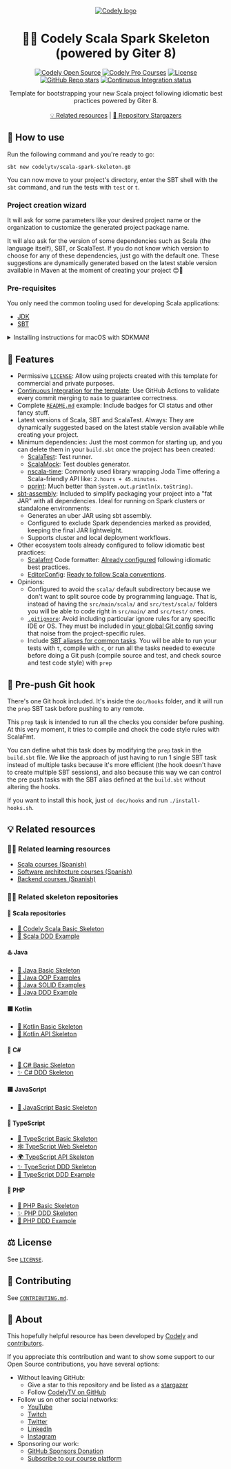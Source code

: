 <p align="center">
  <a href="https://codely.com">
    <picture>
      <source media="(prefers-color-scheme: dark)" srcset="https://codely.com/logo/codely_logo-dark.svg">
      <source media="(prefers-color-scheme: light)" srcset="https://codely.com/logo/codely_logo-light.svg">
      <img alt="Codely logo" src="https://codely.com/logo/codely_logo.svg">
    </picture>
  </a>
</p>

<h1 align="center">
  🧬🌟 Codely Scala Spark Skeleton (powered by Giter 8)
</h1>

<p align="center">
    <a href="https://github.com/CodelyTV"><img src="https://img.shields.io/badge/Codely-OS-green.svg?style=flat-square" alt="Codely Open Source"/></a>
    <a href="https://pro.codely.com"><img src="https://img.shields.io/badge/Codely-Pro-black.svg?style=flat-square" alt="Codely Pro Courses"/></a>
    <a href="/LICENSE"><img src="https://img.shields.io/github/license/CodelyTV/scala-spark-skeleton.g8?style=flat-square" alt="License"/></a>
    <a href="https://github.com/CodelyTV/scala-spark-skeleton.g8/stargazers"><img alt="GitHub Repo stars" src="https://img.shields.io/github/stars/CodelyTV/scala-spark-skeleton.g8?style=flat-square"></a>
    <a href="https://github.com/CodelyTV/scala-spark-skeleton.g8/actions/workflows/ci.yml"><img src="https://img.shields.io/github/actions/workflow/status/CodelyTV/scala-spark-skeleton.g8/ci.yml?style=flat-square" alt="Continuous Integration status" /></a>
</p>

<p align="center">
  Template for bootstrapping your new Scala project following idiomatic best practices powered by Giter 8.
  <br />
  <br />
  <a href="#-related-resources">💡 Related resources</a> | <a href="https://github.com/CodelyTV/scala-spark-skeleton.g8/stargazers">🌟 Repository Stargazers</a>
</p>
 
## 🚀 How to use

Run the following command and you're ready to go:

```shell
sbt new codelytv/scala-spark-skeleton.g8
```

You can now move to your project's directory, enter the SBT shell with the `sbt` command, and run the tests with `test` or `t`.

### Project creation wizard

It will ask for some parameters like your desired project name or the organization to customize the generated project package name.

It will also ask for the version of some dependencies such as Scala (the language itself), SBT, or ScalaTest. If you do not know which version to choose for any of these dependencies, just go with the default one. These suggestions are dynamically generated based on the latest stable version available in Maven at the moment of creating your project 😊🤟

### Pre-requisites

You only need the common tooling used for developing Scala applications:

- [JDK](https://www.oracle.com/java/technologies/downloads/)
- [SBT](https://www.scala-sbt.org/download)

<details>
<summary>Installing instructions for macOS with SDKMAN!</summary>

If you use macOS, we would recommend using SDKMAN! to manage different JDK versions and tooling:

1. [Install SDKMAN with homebrew](https://github.com/sdkman/homebrew-tap?tab=readme-ov-file#installation)
2. Install the JDK you prefer. If you ask us, we will opt for:
   1. [Check the latest Java LTS JDK version](https://endoflife.date/oracle-jdk)
   2. Check the latest Zulu distribution version for that LTS with:
      ```shell
      sdk list java
      ```
   3. Install it:
      ```shell
      sdk install java XX.YY.ZZ-zulu
      ```
3. Install the latest SBT:
   ```shell
   sdk install sbt
   ```
</details>

## 💎 Features

- Permissive [`LICENSE`](LICENSE): Allow using projects created with this template for commercial and private purposes.
- [Continuous Integration for the template](https://github.com/CodelyTV/scala-spark-skeleton.g8/actions/workflows/ci.yml): Use GitHub Actions to validate every commit merging to `main` to guarantee correctness.
- Complete [`README.md`](README.md) example: Include badges for CI status and other fancy stuff.
- Latest versions of Scala, SBT and ScalaTest. Always: They are dynamically suggested based on the latest stable version available while creating your project.
- Minimum dependencies: Just the most common for starting up, and you can delete them in your `build.sbt` once the project has been created:
  - [ScalaTest](https://scalatest.org): Test runner.
  - [ScalaMock](https://scalamock.org): Test doubles generator.
  - [nscala-time](https://github.com/nscala-time/nscala-time): Commonly used library wrapping Joda Time offering a Scala-friendly API like: `2.hours + 45.minutes`.
  - [pprint](https://github.com/com-lihaoyi/PPrint): Much better than `System.out.println(x.toString)`.
- [sbt-assembly](): Included to simplify packaging your project into a "fat JAR" with all dependencies. Ideal for running on Spark clusters or standalone environments:
  - Generates an uber JAR using sbt assembly.
  - Configured to exclude Spark dependencies marked as provided, keeping the final JAR lightweight.
  - Supports cluster and local deployment workflows.
- Other ecosystem tools already configured to follow idiomatic best practices:
  - [Scalafmt](https://scalameta.org/scalafmt) Code formatter: [Already configured](src/main/g8/.scalafmt.conf) following idiomatic best practices.
  - [EditorConfig](https://editorconfig.org): [Ready to follow Scala conventions](src/main/g8/.editorconfig).
- Opinions:
  - Configured to avoid the `scala/` default subdirectory because we don't want to split source code by programming language. That is, instead of having the `src/main/scala/` and `src/test/scala/` folders you will be able to code right in `src/main/` and `src/test/` ones.
  - [`.gitignore`](src/main/g8/.gitignore): Avoid including particular ignore rules for any specific IDE or OS. They must be included in [your global Git config](https://docs.github.com/en/get-started/getting-started-with-git/ignoring-files#configuring-ignored-files-for-all-repositories-on-your-computer) saving that noise from the project-specific rules.
  - Include [SBT aliases for common tasks](src/main/g8/project/SbtAliases.scala). You will be able to run your tests with `t`, compile with `c`, or run all the tasks needed to execute before doing a Git push (compile source and test, and check source and test code style) with `prep`

## 🤽‍ Pre-push Git hook

There's one Git hook included. It's inside the `doc/hooks` folder, and it will run the `prep` SBT task before pushing to any remote.

This `prep` task is intended to run all the checks you consider before pushing.
At this very moment, it tries to compile and check the code style rules with ScalaFmt.
 
You can define what this task does by modifying the `prep` task in the `build.sbt` file.
We like the approach of just having to run 1 single SBT task instead of multiple tasks because it's more efficient (the hook doesn't have to create multiple SBT sessions), and also because this way we can control the pre push tasks with the SBT alias defined at the `build.sbt` without altering the hooks.
 
If you want to install this hook, just `cd doc/hooks` and run `./install-hooks.sh`.

## 💡 Related resources

### 🧑‍🎓 Related learning resources

- [Scala courses (Spanish)](https://pro.codely.com/library/?category=Scala)
- [Software architecture courses (Spanish)](https://pro.codely.com/library/?category=Arquitectura+de+Software)
- [Backend courses (Spanish)](https://pro.codely.com/library/?category=Backend)

### 🧑‍💻 Related skeleton repositories

#### 🧬 Scala repositories

- [🌱 Codely Scala Basic Skeleton](https://github.com/CodelyTV/scala-basic-skeleton.g8)
- [🎯 Scala DDD Example](https://github.com/CodelyTV/scala-ddd-example)

#### ♨️ Java

- [🌱 Java Basic Skeleton](https://github.com/CodelyTV/java-basic-skeleton)
- [🦠 Java OOP Examples](https://github.com/CodelyTV/java-oop-examples)
- [🧱 Java SOLID Examples](https://github.com/CodelyTV/java-solid-examples)
- [🎯 Java DDD Example](https://github.com/CodelyTV/java-ddd-example)

#### 🟪 Kotlin

- [🌱 Kotlin Basic Skeleton](https://github.com/CodelyTV/kotlin-basic-skeleton)
- [🎯 Kotlin API Skeleton](https://github.com/CodelyTV/kotlin-api-skeleton)

#### 🦈 C#

- [🌱 C# Basic Skeleton](https://github.com/CodelyTV/csharp-basic-skeleton)
- [✨ C# DDD Skeleton](https://github.com/CodelyTV/csharp-ddd-skeleton)

#### 🟨 JavaScript

- [🌱 JavaScript Basic Skeleton](https://github.com/CodelyTV/javascript-basic-skeleton)

#### 🔷 TypeScript

- [🌱 TypeScript Basic Skeleton](https://github.com/CodelyTV/typescript-basic-skeleton)
- [🕸️ TypeScript Web Skeleton](https://github.com/CodelyTV/typescript-web-skeleton)
- [🌍 TypeScript API Skeleton](https://github.com/CodelyTV/typescript-api-skeleton)
- [✨ TypeScript DDD Skeleton](https://github.com/CodelyTV/typescript-ddd-skeleton)
- [🎯 TypeScript DDD Example](https://github.com/CodelyTV/typescript-ddd-example)

#### 🐘 PHP

- [🌱 PHP Basic Skeleton](https://github.com/CodelyTV/php-basic-skeleton)
- [✨ PHP DDD Skeleton](https://github.com/CodelyTV/php-ddd-skeleton)
- [🎯 PHP DDD Example](https://github.com/CodelyTV/php-ddd-example)

## ⚖️ License

See [`LICENSE`](LICENSE).

## 🤝 Contributing

See [`CONTRIBUTING.md`](CONTRIBUTING.md).

## 🤔 About

This hopefully helpful resource has been developed by [Codely](https://github.com/CodelyTV) and [contributors](https://github.com/CodelyTV/scala-spark-skeleton.g8/graphs/contributors).

If you appreciate this contribution and want to show some support to our Open Source contributions, you have several options:

- Without leaving GitHub:
  - Give a star to this repository and be listed as a [stargazer](https://github.com/CodelyTV/scala-spark-skeleton.g8/stargazers)
  - Follow [CodelyTV on GitHub](https://github.com/CodelyTV)
- Follow us on other social networks:
  - [YouTube](https://youtube.com/codelytv)
  - [Twitch](https://twitch.tv/codelytv)
  - [Twitter](https://x.com/codelytv)
  - [LinkedIn](https://linkedin.com/company/codelytv)
  - [Instagram](https://instagram.com/codelytv)
- Sponsoring our work:
  - [GitHub Sponsors Donation](https://github.com/sponsors/CodelyTV)
  - [Subscribe to our course platform](https://codely.com)

